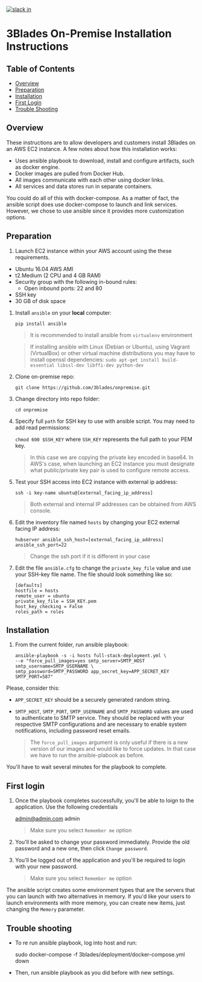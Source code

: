 [![slack in](https://slackin-pypmyuhqds.now.sh/badge.svg)](https://slackin-pypmyuhqds.now.sh/)

# 3Blades On-Premise Installation Instructions

## Table of Contents

- [Overview](#overview)
- [Preparation](#preparation)
- [Installation](#installation)
- [First Login](#first-login)
- [Trouble Shooting](#trouble-shooting)

## Overview

These instructions are to allow developers and customers install 3Blades on an AWS EC2 instance. A few notes about how this installation works:

- Uses ansible playbook to download, install and configure artifacts, such as docker engine.
- Docker images are pulled from Docker Hub.
- All images communicate with each other using docker links.
- All services and data stores run in separate containers.

You could do all of this with docker-compose. As a matter of fact, the ansible script does use docker-compose to launch and link services. However, we chose to use ansible since it provides more customization options.

## Preparation

1. Launch EC2 instance within your AWS account using the these requirements.

  - Ubuntu 16.04 AWS AMI
  - t2.Medium (2 CPU and 4 GB RAM)
  - Security group with the following in-bound rules:
	- Open inbound ports: 22 and 80
  - SSH key
  - 30 GB of disk space

1. Install `ansible` on your **local** computer:

    `pip install ansible`

    > It is recommended to install ansible from `virtualenv` environment

    > If installing ansible with Linux (Debian or Ubuntu), using Vagrant (VirtualBox) or other virtual machine distributions you may have to install openssl dependencies: `sudo apt-get install build-essential libssl-dev libffi-dev python-dev`

1. Clone on-premise repo:

    `git clone https://github.com/3blades/onpremise.git`

1. Change directory into repo folder:

    `cd onpremise`

1.  Specify full `path` for SSH key to use with ansible script. You may need to add read permissions:

    `chmod 600 $SSH_KEY` where `SSH_KEY` represents the full path to your PEM key.

    > In this case we are copying the private key encoded in base64. In AWS's case,
    when launching an EC2 instance you must designate what public/private key pair is used
    to configure remote access.

1. Test your SSH access into EC2 instance with external ip address:

    `ssh -i key-name ubuntu@[external_facing_ip_address]`

    > Both external and internal IP addresses can be obtained from AWS console.

1. Edit the inventory file named `hosts` by changing your EC2 external facing IP address:

    `hubserver ansible_ssh_host=[external_facing_ip_address] ansible_ssh_port=22`

    > Change the ssh port if it is different in your case

1. Edit the file `ansible.cfg` to change the `private_key_file` value and use your SSH-key file name. The file should look something like so:

    ```
    [defaults]
    hostfile = hosts
    remote_user = ubuntu
    private_key_file = SSH_KEY.pem
    host_key_checking = False
    roles_path = roles
    ```

## Installation

1. From the current folder, run ansible playbook:

    ```
    ansible-playbook -s -i hosts full-stack-deployment.yml \
    --e "force_pull_images=yes smtp_server=SMTP_HOST smtp_username=SMTP_USERNAME \
    smtp_password=SMTP_PASSWORD app_secret_key=APP_SECRET_KEY SMTP_PORT=587"
    ```

Please, consider this:

- `APP_SECRET_KEY` should be a securely generated random string.
- `SMTP_HOST`, `SMTP_PORT`, `SMTP_USERNAME` and `SMTP_PASSWORD` values are used to authenticate to SMTP service. They should be replaced with your respective SMTP configurations and are necessary to enable system notifications, including password reset emails.

  > The `force_pull_images` argument is only useful if there is a new version of our images and would like to force updates. In that case we have to run the ansible-plabook as before.

You'll have to wait several minutes for the playbook to complete.

## First login

1. Once the playbook completes successfully, you'll be able to loign to the application. Use the following credentials

     admin@admin.com
     admin
     > Make sure you select `Remember me` option

1. You'll be asked to change your password immediately. Provide the old password and a new one, then click `Change password`.

1. You'll be logged out of the application and you'll be required to login with your new password.

     > Make sure you select `Remember me` option

The ansible script creates some environment types that are the servers that you can launch with two alternatives in memory. If you'd like your users to launch environments with more memory, you can create new items, just changing the `Memory` parameter.

## Trouble shooting

- To re run ansible playbook, log into host and run:

    sudo docker-compose -f 3blades/deployment/docker-compose.yml down

- Then, run ansible playbook as you did before with new settings.
